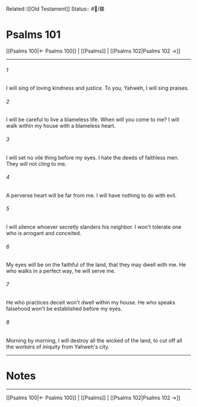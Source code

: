 Related::[[Old Testament]]
Status:: #📖/🟥
# Psalms 101

[[Psalms 100|← Psalms 100]] | [[Psalms]] | [[Psalms 102|Psalms 102 →]]
***



###### 1 
I will sing of loving kindness and justice. To you, Yahweh, I will sing praises. 

###### 2 
I will be careful to live a blameless life. When will you come to me? I will walk within my house with a blameless heart. 

###### 3 
I will set no vile thing before my eyes. I hate the deeds of faithless men. They will not cling to me. 

###### 4 
A perverse heart will be far from me. I will have nothing to do with evil. 

###### 5 
I will silence whoever secretly slanders his neighbor. I won't tolerate one who is arrogant and conceited. 

###### 6 
My eyes will be on the faithful of the land, that they may dwell with me. He who walks in a perfect way, he will serve me. 

###### 7 
He who practices deceit won't dwell within my house. He who speaks falsehood won't be established before my eyes. 

###### 8 
Morning by morning, I will destroy all the wicked of the land, to cut off all the workers of iniquity from Yahweh's city.

---
# Notes


***
[[Psalms 100|← Psalms 100]] | [[Psalms]] | [[Psalms 102|Psalms 102 →]]
